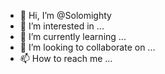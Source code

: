- 👋 Hi, I’m @Solomighty
- 👀 I’m interested in ...
- 🌱 I’m currently learning ...
- 💞️ I’m looking to collaborate on ...
- 📫 How to reach me ...

<!---
Solomighty/Solomighty is a ✨ special ✨ repository because its `README.md` (this file) appears on your GitHub profile.
You can click the Preview link to take a look at your changes.
--->
